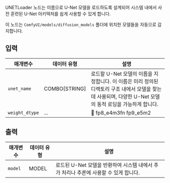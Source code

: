 UNETLoader 노드는 이름으로 U-Net 모델을 로드하도록 설계되어 시스템 내에서 사전 훈련된 U-Net 아키텍처를 쉽게 사용할 수 있게 합니다.

이 노드는 `ComfyUI/models/diffusion_models` 폴더에 위치한 모델들을 자동으로 감지합니다.

## 입력

| 매개변수       | 데이터 유형   | 설명                                                                                                                                                        |
| -------------- | ------------- | ----------------------------------------------------------------------------------------------------------------------------------------------------------- |
| `unet_name`    | COMBO[STRING] | 로드할 U-Net 모델의 이름을 지정합니다. 이 이름은 미리 정의된 디렉토리 구조 내에서 모델을 찾는 데 사용되며, 다양한 U-Net 모델의 동적 로딩을 가능하게 합니다. |
| `weight_dtype` | ...           | 🚧  fp8_e4m3fn fp9_e5m2                                                                                                                                      |

## 출력

| 매개변수 | 데이터 유형 | 설명                                                                                 |
| -------- | ----------- | ------------------------------------------------------------------------------------ |
| `model`  | MODEL       | 로드된 U-Net 모델을 반환하여 시스템 내에서 추가 처리나 추론에 사용할 수 있게 합니다. |

